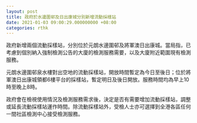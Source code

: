 ```yaml
---
layout: post
title: 政府於水邊圍邨及日出康城分別新增流動採樣站
date: 2021-01-03 09:00:29.000000000 +08:00
categories: rthk
---
```


政府新增兩個流動採樣站，分別位於元朗水邊圍邨及將軍澳日出康城。當局指，已考慮到個別納入強制檢測公告的大廈的檢測服務需要，以及大廈附近範圍現有檢測服務。

元朗水邊圍邨泉水樓對出空地的流動採樣站，開放時間暫定為今日至後日；位於將軍澳日出康城領都6樓平台的採樣站，暫定明日及後日開放。服務時間均為早上10時至晚上8時。　 

政府會在檢視使用情況及檢測服務需求後，決定是否有需要增加流動採樣站，調整或延長流動採樣站運作時間。除流動採樣站外，受檢人士亦可選擇到全港各區任何一間社區檢測中心接受檢測服務。
